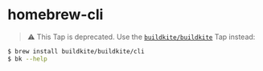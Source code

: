 # homebrew-cli

> :warning: This Tap is deprecated. Use the 
> [`buildkite/buildkite`](https://github.com/buildkite/homebrew-buildkite) Tap
> instead:

```bash
$ brew install buildkite/buildkite/cli
$ bk --help
```
